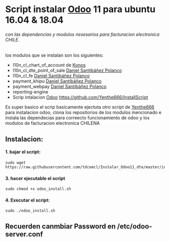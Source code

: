 # Script instalar [Odoo](https://www.odoo.com "Odoo's Homepage") 11 para ubuntu 16.04 & 18.04
###### con las dependencias y modulos nesesarios para facturacion electronica CHILE.

los modulos que se instalan son los siguientes:
* l10n_cl_chart_of_account de  [Konos](https://github.com/KonosCL)
* l10n_cl_dte_point_of_sale [Daniel Santibáñez Polanco](https://gitlab.com/dansanti)
* l10n_cl_fe [Daniel Santibáñez Polanco](https://gitlab.com/dansanti)
* payment_khipu [Daniel Santibáñez Polanco](https://gitlab.com/dansanti)
* payment_webpay [Daniel Santibáñez Polanco](https://gitlab.com/dansanti)
* reporting-engine
* Scrip intalacion [Odoo](https://www.odoo.com "Odoo's Homepage") https://github.com/Yenthe666/InstallScript

Es super basico el scrip basicamente ejectuta otro script de [Yenthe666](https://github.com/Yenthe666/InstallScript) para instalacion odoo, clona los repositorios de los modulos mencionado e instala las dependecias para correecto funcionamiento de odoo y los modulos de facturacion electronica CHILENA

## Instalacion:

#### 1. bajar el script:
```
sudo wget https://raw.githubusercontent.com/tdcomcl/Instalar_Odoo11_dte/master/installscrip.sh
```
#### 3. hacer ejecutable el script
```
sudo chmod +x odoo_install.sh
```
#### 4. Executar el script:
```
sudo ./odoo_install.sh
```

## Recuerden canmbiar Password en /etc/odoo-server.conf
